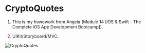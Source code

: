 # CryptoQuotes

1. This is my howework from Angela (Module 14 [iOS & Swift - The Complete iOS App Development Bootcamp]).

2. UIKit/Storyboard/MVC.

![CryptoQuotes](https://user-images.githubusercontent.com/98012564/178225373-da01ca24-8c68-4433-b95b-d7ea09773c76.gif)
